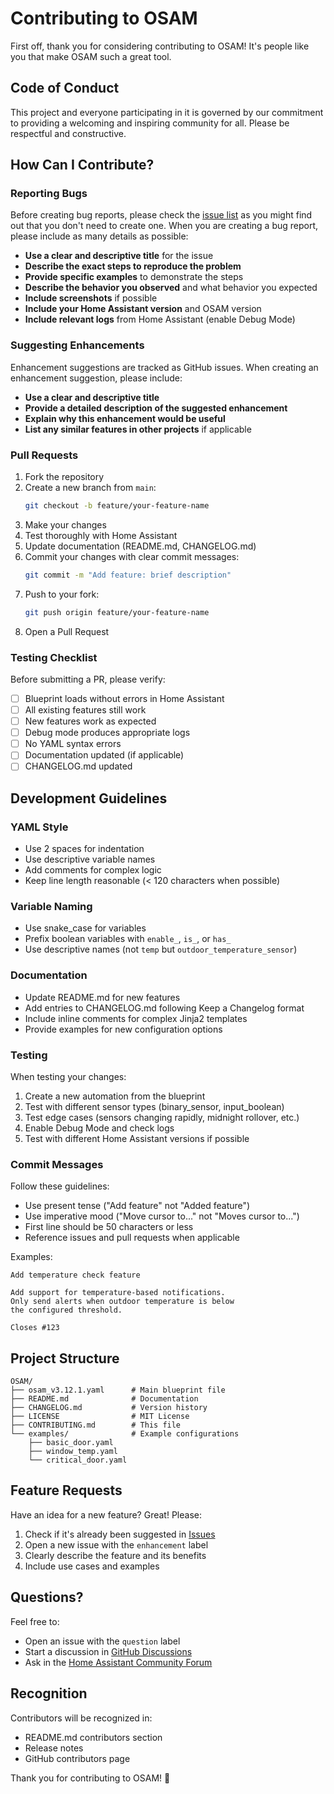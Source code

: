 # Contributing to OSAM

First off, thank you for considering contributing to OSAM! It's people like you that make OSAM such a great tool.

## Code of Conduct

This project and everyone participating in it is governed by our commitment to providing a welcoming and inspiring community for all. Please be respectful and constructive.

## How Can I Contribute?

### Reporting Bugs

Before creating bug reports, please check the [issue list](https://github.com/thezeus123/OSAM/issues) as you might find out that you don't need to create one. When you are creating a bug report, please include as many details as possible:

* **Use a clear and descriptive title** for the issue
* **Describe the exact steps to reproduce the problem**
* **Provide specific examples** to demonstrate the steps
* **Describe the behavior you observed** and what behavior you expected
* **Include screenshots** if possible
* **Include your Home Assistant version** and OSAM version
* **Include relevant logs** from Home Assistant (enable Debug Mode)

### Suggesting Enhancements

Enhancement suggestions are tracked as GitHub issues. When creating an enhancement suggestion, please include:

* **Use a clear and descriptive title**
* **Provide a detailed description of the suggested enhancement**
* **Explain why this enhancement would be useful**
* **List any similar features in other projects** if applicable

### Pull Requests

1. Fork the repository
2. Create a new branch from `main`:
   ```bash
   git checkout -b feature/your-feature-name
   ```
3. Make your changes
4. Test thoroughly with Home Assistant
5. Update documentation (README.md, CHANGELOG.md)
6. Commit your changes with clear commit messages:
   ```bash
   git commit -m "Add feature: brief description"
   ```
7. Push to your fork:
   ```bash
   git push origin feature/your-feature-name
   ```
8. Open a Pull Request

### Testing Checklist

Before submitting a PR, please verify:

- [ ] Blueprint loads without errors in Home Assistant
- [ ] All existing features still work
- [ ] New features work as expected
- [ ] Debug mode produces appropriate logs
- [ ] No YAML syntax errors
- [ ] Documentation updated (if applicable)
- [ ] CHANGELOG.md updated

## Development Guidelines

### YAML Style

* Use 2 spaces for indentation
* Use descriptive variable names
* Add comments for complex logic
* Keep line length reasonable (< 120 characters when possible)

### Variable Naming

* Use snake_case for variables
* Prefix boolean variables with `enable_`, `is_`, or `has_`
* Use descriptive names (not `temp` but `outdoor_temperature_sensor`)

### Documentation

* Update README.md for new features
* Add entries to CHANGELOG.md following Keep a Changelog format
* Include inline comments for complex Jinja2 templates
* Provide examples for new configuration options

### Testing

When testing your changes:

1. Create a new automation from the blueprint
2. Test with different sensor types (binary_sensor, input_boolean)
3. Test edge cases (sensors changing rapidly, midnight rollover, etc.)
4. Enable Debug Mode and check logs
5. Test with different Home Assistant versions if possible

### Commit Messages

Follow these guidelines:

* Use present tense ("Add feature" not "Added feature")
* Use imperative mood ("Move cursor to..." not "Moves cursor to...")
* First line should be 50 characters or less
* Reference issues and pull requests when applicable

Examples:
```
Add temperature check feature

Add support for temperature-based notifications.
Only send alerts when outdoor temperature is below
the configured threshold.

Closes #123
```

## Project Structure

```
OSAM/
├── osam_v3.12.1.yaml      # Main blueprint file
├── README.md              # Documentation
├── CHANGELOG.md           # Version history
├── LICENSE                # MIT License
├── CONTRIBUTING.md        # This file
└── examples/              # Example configurations
    ├── basic_door.yaml
    ├── window_temp.yaml
    └── critical_door.yaml
```

## Feature Requests

Have an idea for a new feature? Great! Please:

1. Check if it's already been suggested in [Issues](https://github.com/thezeus123/OSAM/issues)
2. Open a new issue with the `enhancement` label
3. Clearly describe the feature and its benefits
4. Include use cases and examples

## Questions?

Feel free to:
* Open an issue with the `question` label
* Start a discussion in [GitHub Discussions](https://github.com/thezeus123/OSAM/discussions)
* Ask in the [Home Assistant Community Forum](https://community.home-assistant.io/)

## Recognition

Contributors will be recognized in:
* README.md contributors section
* Release notes
* GitHub contributors page

Thank you for contributing to OSAM! 🎉
